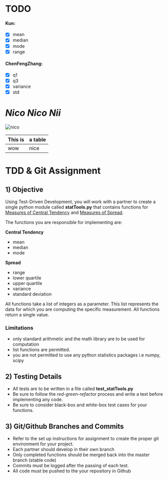 # TODO
#### Kun:
- [x] mean
- [x] median
- [x] mode
- [x] range
#### ChenFengZhang:
- [x] q1
- [x] q3
- [x] variance
- [x] std

# _Nico Nico Nii_
![nico](https://cdn.discordapp.com/attachments/496020212764901387/508772323076079646/nico_nico_nii.gif)

This is | a table
------- | -------
wow | nice

# TDD & Git Assignment

## 1) Objective

Using Test-Driven Development, you will work with a partner to create a single python module called **statTools.py** that contains functions for [Measures of Central Tendency](https://www.statcan.gc.ca/edu/power-pouvoir/ch11/5214867-eng.htm) and [Measures of Spread](https://www.statcan.gc.ca/edu/power-pouvoir/ch12/5214876-eng.htm).  

The functions you are responsible for implementing are:  

**Central Tendency**

* mean
* median
* mode

**Spread**

* range
* lower quartile
* upper quartile
* variance
* standard deviation


All functions take a list of integers as a parameter.  This list represents the data for which you are computing the specific measurement.  All functions return a single value.

### Limitations
* only standard arithmetic and the math library are to be used for computation
* list functions are permitted.
* you are not permitted to use any python statistics packages i.e numpy, scipy


## 2) Testing Details
* All tests are to be written in a file called **test_statTools.py**
* Be sure to follow the *red-green-refactor* process and write a test before implementing any code.
* Be sure to consider black-box and white-box test cases for your functions.

## 3) Git/Github Branches and Commits
* Refer to the set up instructions for assignment to create the proper git environment for your project.
* Each partner should develop in their own branch
* Only completed functions should be merged back into the master branch (stable code)
* Commits must be logged after the passing of each test.
* All code must be pushed to the your repository in Github

  
